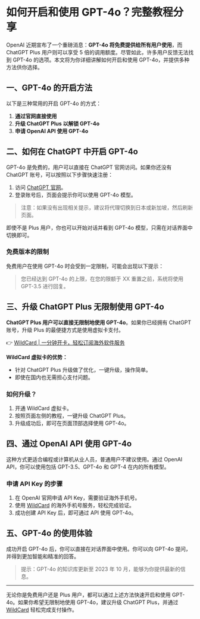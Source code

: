 # 如何开启和使用 GPT-4o？完整教程分享

OpenAI 近期宣布了一个重磅消息：**GPT-4o 将免费提供给所有用户使用**，而 ChatGPT Plus 用户则可以享受 5 倍的调用额度。尽管如此，许多用户反馈无法找到 GPT-4o 的选项。本文将为你详细讲解如何开启和使用 GPT-4o，并提供多种方法供你选择。

## 一、GPT-4o 的开启方法

以下是三种常用的开启 GPT-4o 的方式：

1. **通过官网直接使用**
2. **升级 ChatGPT Plus 以解锁 GPT-4o**
3. **申请 OpenAI API 使用 GPT-4o**

## 二、如何在 ChatGPT 中开启 GPT-4o

GPT-4o 是免费的，用户可以直接在 ChatGPT 官网访问。如果你还没有 ChatGPT 账号，可以按照以下步骤快速注册：

1. 访问 [ChatGPT 官网](https://chatgpt.com/?model=gpt-4o)。
2. 登录账号后，页面会提示你可以使用 GPT-4o 模型。

> 注意：如果没有出现相关提示，建议将代理切换到日本或新加坡，然后刷新页面。

即使不是 Plus 用户，你也可以开始对话并看到 GPT-4o 模型，只需在对话界面中切换即可。

### 免费版本的限制

免费用户在使用 GPT-4o 时会受到一定限制，可能会出现以下提示：

> 您已经达到 GPT-4o 的上限，在您的限额于 XX 重置之前，系统将使用 GPT-3.5 进行回复。

## 三、升级 ChatGPT Plus 无限制使用 GPT-4o

**ChatGPT Plus 用户可以直接无限制地使用 GPT-4o**。如果你已经拥有 ChatGPT 账号，升级 Plus 的最便捷方式是使用虚拟卡支付。

👉 [WildCard | 一分钟开卡，轻松订阅海外软件服务](https://bbtdd.com/WildCard)

**WildCard 虚拟卡的优势：**

- 针对 ChatGPT Plus 升级做了优化，一键升级，操作简单。
- 即使在国内也无需担心支付问题。

### 如何升级？

1. 开通 WildCard 虚拟卡。
2. 按照页面左侧的教程，一键升级 ChatGPT Plus。
3. 升级成功后，即可在页面顶部选择使用 GPT-4o。

## 四、通过 OpenAI API 使用 GPT-4o

这种方式更适合编程或计算机从业人员，普通用户不建议使用。通过 OpenAI API，你可以使用包括 GPT-3.5、GPT-4o 和 GPT-4 在内的所有模型。

### 申请 API Key 的步骤

1. 在 OpenAI 官网申请 API Key，需要验证海外手机号。
2. 使用 [WildCard](https://bbtdd.com/WildCard) 的海外手机号服务，轻松完成验证。
3. 成功创建 API Key 后，即可通过 API 使用 GPT-4o。

## 五、GPT-4o 的使用体验

成功开启 GPT-4o 后，你可以直接在对话界面中使用。你可以向 GPT-4o 提问，并得到更加智能和精准的回答。

> 提示：GPT-4o 的知识库更新至 2023 年 10 月，能够为你提供最新的信息。

---

无论你是免费用户还是 Plus 用户，都可以通过上述方法快速开启和使用 GPT-4o。如果你希望无限制地使用 GPT-4o，建议升级 ChatGPT Plus，并通过 [WildCard](https://bbtdd.com/WildCard) 轻松完成支付操作。